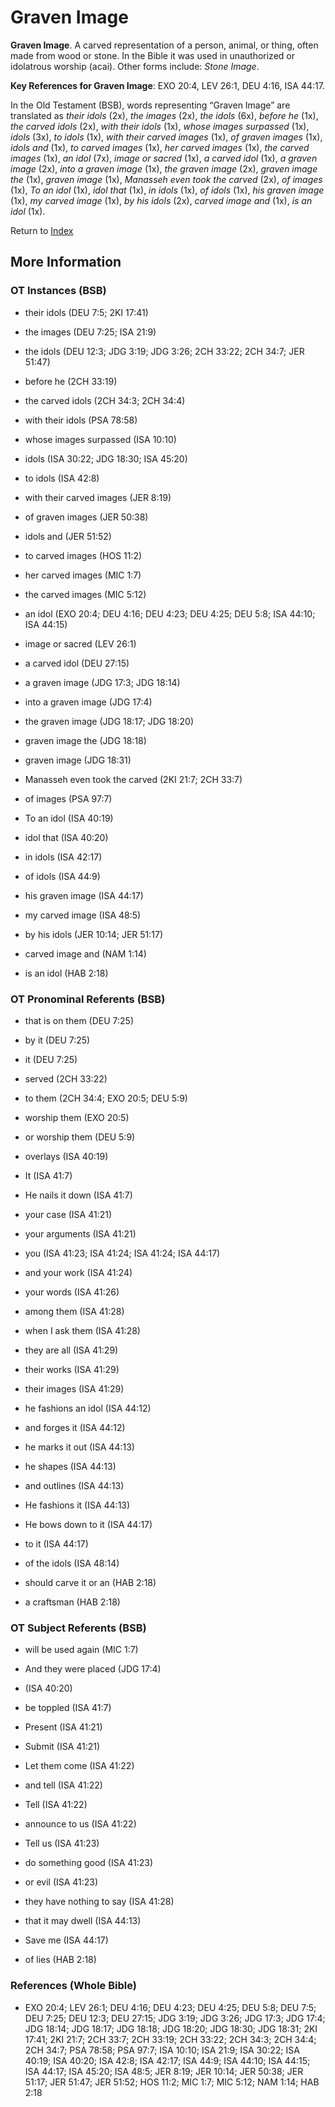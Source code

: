 # Graven Image
**Graven Image**. 
A carved representation of a person, animal, or thing, often made from wood or stone. In the Bible it was used in unauthorized or idolatrous worship (acai). 
Other forms include: 
*Stone Image*. 


**Key References for Graven Image**: 
EXO 20:4, LEV 26:1, DEU 4:16, ISA 44:17. 


In the Old Testament (BSB), words representing “Graven Image” are translated as 
*their idols* (2x), *the images* (2x), *the idols* (6x), *before he* (1x), *the carved idols* (2x), *with their idols* (1x), *whose images surpassed* (1x), *idols* (3x), *to idols* (1x), *with their carved images* (1x), *of graven images* (1x), *idols and* (1x), *to carved images* (1x), *her carved images* (1x), *the carved images* (1x), *an idol* (7x), *image or sacred* (1x), *a carved idol* (1x), *a graven image* (2x), *into a graven image* (1x), *the graven image* (2x), *graven image the* (1x), *graven image* (1x), *Manasseh even took the carved* (2x), *of images* (1x), *To an idol* (1x), *idol that* (1x), *in idols* (1x), *of idols* (1x), *his graven image* (1x), *my carved image* (1x), *by his idols* (2x), *carved image and* (1x), *is an idol* (1x). 




Return to [Index](00-Index.md)

## More Information

### OT Instances (BSB)

* their idols (DEU 7:5; 2KI 17:41)

* the images (DEU 7:25; ISA 21:9)

* the idols (DEU 12:3; JDG 3:19; JDG 3:26; 2CH 33:22; 2CH 34:7; JER 51:47)

* before he (2CH 33:19)

* the carved idols (2CH 34:3; 2CH 34:4)

* with their idols (PSA 78:58)

* whose images surpassed (ISA 10:10)

* idols (ISA 30:22; JDG 18:30; ISA 45:20)

* to idols (ISA 42:8)

* with their carved images (JER 8:19)

* of graven images (JER 50:38)

* idols and (JER 51:52)

* to carved images (HOS 11:2)

* her carved images (MIC 1:7)

* the carved images (MIC 5:12)

* an idol (EXO 20:4; DEU 4:16; DEU 4:23; DEU 4:25; DEU 5:8; ISA 44:10; ISA 44:15)

* image or sacred (LEV 26:1)

* a carved idol (DEU 27:15)

* a graven image (JDG 17:3; JDG 18:14)

* into a graven image (JDG 17:4)

* the graven image (JDG 18:17; JDG 18:20)

* graven image the (JDG 18:18)

* graven image (JDG 18:31)

* Manasseh even took the carved (2KI 21:7; 2CH 33:7)

* of images (PSA 97:7)

* To an idol (ISA 40:19)

* idol that (ISA 40:20)

* in idols (ISA 42:17)

* of idols (ISA 44:9)

* his graven image (ISA 44:17)

* my carved image (ISA 48:5)

* by his idols (JER 10:14; JER 51:17)

* carved image and (NAM 1:14)

* is an idol (HAB 2:18)



### OT Pronominal Referents (BSB)

* that is on them (DEU 7:25)

* by it (DEU 7:25)

* it (DEU 7:25)

* served (2CH 33:22)

* to them (2CH 34:4; EXO 20:5; DEU 5:9)

* worship them (EXO 20:5)

* or worship them (DEU 5:9)

* overlays (ISA 40:19)

* It (ISA 41:7)

* He nails it down (ISA 41:7)

* your case (ISA 41:21)

* your arguments (ISA 41:21)

* you (ISA 41:23; ISA 41:24; ISA 41:24; ISA 44:17)

* and your work (ISA 41:24)

* your words (ISA 41:26)

* among them (ISA 41:28)

* when I ask them (ISA 41:28)

* they are all (ISA 41:29)

* their works (ISA 41:29)

* their images (ISA 41:29)

* he fashions an idol (ISA 44:12)

* and forges it (ISA 44:12)

* he marks it out (ISA 44:13)

* he shapes (ISA 44:13)

* and outlines (ISA 44:13)

* He fashions it (ISA 44:13)

* He bows down to it (ISA 44:17)

* to it (ISA 44:17)

* of the idols (ISA 48:14)

* should carve it or an (HAB 2:18)

* a craftsman (HAB 2:18)



### OT Subject Referents (BSB)

* will be used again (MIC 1:7)

* And they were placed (JDG 17:4)

*  (ISA 40:20)

* be toppled (ISA 41:7)

* Present (ISA 41:21)

* Submit (ISA 41:21)

* Let them come (ISA 41:22)

* and tell (ISA 41:22)

* Tell (ISA 41:22)

* announce to us (ISA 41:22)

* Tell us (ISA 41:23)

* do something good (ISA 41:23)

* or evil (ISA 41:23)

* they have nothing to say (ISA 41:28)

* that it may dwell (ISA 44:13)

* Save me (ISA 44:17)

* of lies (HAB 2:18)



### References (Whole Bible)

* EXO 20:4; LEV 26:1; DEU 4:16; DEU 4:23; DEU 4:25; DEU 5:8; DEU 7:5; DEU 7:25; DEU 12:3; DEU 27:15; JDG 3:19; JDG 3:26; JDG 17:3; JDG 17:4; JDG 18:14; JDG 18:17; JDG 18:18; JDG 18:20; JDG 18:30; JDG 18:31; 2KI 17:41; 2KI 21:7; 2CH 33:7; 2CH 33:19; 2CH 33:22; 2CH 34:3; 2CH 34:4; 2CH 34:7; PSA 78:58; PSA 97:7; ISA 10:10; ISA 21:9; ISA 30:22; ISA 40:19; ISA 40:20; ISA 42:8; ISA 42:17; ISA 44:9; ISA 44:10; ISA 44:15; ISA 44:17; ISA 45:20; ISA 48:5; JER 8:19; JER 10:14; JER 50:38; JER 51:17; JER 51:47; JER 51:52; HOS 11:2; MIC 1:7; MIC 5:12; NAM 1:14; HAB 2:18



